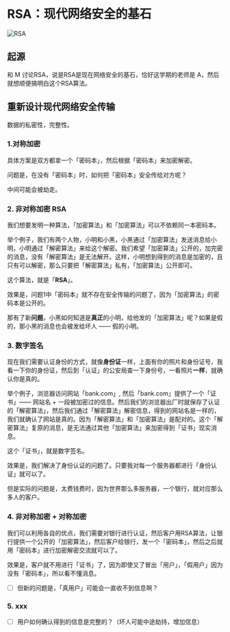 # RSA：现代网络安全的基石

![RSA](https://i.imgur.com/V0WiFoO.png)

## 起源

和 M 讨论RSA，说是RSA是现在网络安全的基石，恰好这学期的老师是 A，然后就想顺便搞明白这个RSA算法。


## 重新设计现代网络安全传输

数据的私密性，完整性。

### 1.对称加密

具体方案是双方都拿一个「密码本」，然后根据「密码本」来加密解密。

问题是，在没有「密码本」时，如何把「密码本」安全传给对方呢？

中间可能会被劫走。

### 2. 非对称加密 RSA 

我们想要发明一种算法，「加密算法」和「加密算法」可以不依赖同一本密码本。

举个例子，我们有两个人物，小明和小黑，小黑通过「加密算法」发送消息给小明，小明通过「解密算法」来给这个解密。我们希望「加密算法」公开的，加完密的消息，没有「解密算法」是无法解开。这样，小明想到得到的消息是加密的，且只有可以解密，那么只要把「解密算法」私有，「加密算法」公开即可。

这个算法，就是「**RSA**」。

效果是，问题1中「密码本」就不存在安全传输的问题了，因为「加密算法」的密码本是公开的。

那有了新**问题**，小黑如何知道是**真正**的小明，给他发的「加密算法」呢？如果是假的，那小黑的消息也会被发给坏人 —— 假的小明。

### 3. 数字签名 

现在我们需要认证身份的方式，就像**身份证**一样，上面有你的照片和身份证号，我看一下你的身份证，然后到「认证」的公安局查一下身份号，一看照片**一样**，就确认你是真的。

举个例子，浏览器访问网站「bank.com」, 然后「bank.com」提供了一个「证书」—— 网站名 + 一段被加密过的信息。然后我们的浏览器出厂时就保存了认证的「解密算法」，然后我们通过「解密算法」解密信息，得到的网站名是一样的，我们就确认了网站是真的。因为「解密算法」和「加密算法」是配对的。这个「解密算法」复原的消息，是无法通过其他「加密算法」来加密得到「证书」现实消息。

这个「证书」，就是数字签名。

效果是，我们解决了身份认证的问题了。只要我对每一个服务器都进行「身份认证」就可以了。

但是实际的问题是，太费钱费时，因为世界那么多服务器，一个银行，就对应那么多人的客户。

### 4. 非对称加密 + 对称加密

我们可以利用各自的优点，我们需要对银行进行认证，然后客户用RSA算法，让银行提供一个公开的「加密算法」，然后客户给银行，发一个「密码本」，然后之后就用「密码本」进行加密解密交流就可以了。

效果是，客户就不用进行「证书」了，因为即使又了冒出「用户」，「假用户」因为没有「密码本」，所以看不懂消息。

- [ ] 但新的问题是，「真用户」可能会一直收不到信息啊？

### 5. xxx 

- [ ] 用户如何确认得到的信息是完整的？（坏人可能中途劫持，增加信息）

